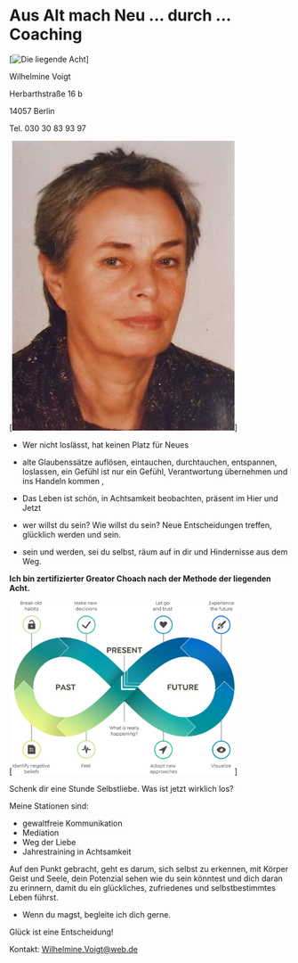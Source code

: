 # Aus Alt mach Neu ... durch ... Coaching

[<img alt="Die liegende Acht" width="400px" src="mediation.png" />]

Wilhelmine Voigt

Herbarthstraße 16 b

14057 Berlin

Tel. 030 30 83 93 97

[<img alt="Die liegende Acht" width="400px" src="img/foto.jpg" />]

* Wer nicht loslässt, hat keinen Platz für Neues

* alte Glaubenssätze auflösen, eintauchen, durchtauchen,  entspannen, loslassen,  ein Gefühl ist nur ein Gefühl, Verantwortung übernehmen  und ins Handeln kommen ,

* Das Leben ist schön, in Achtsamkeit beobachten, präsent im Hier und Jetzt

* wer willst du sein?  Wie willst du sein? Neue Entscheidungen treffen, glücklich werden und sein.

* sein und werden, sei du selbst, räum auf in dir und Hindernisse aus dem Weg.


__Ich bin zertifizierter Greator Choach nach der Methode der liegenden Acht.__

[<img alt="Die liegende Acht" width="400px" src="img/liegendeacht.png" />]

Schenk dir eine Stunde Selbstliebe. Was ist jetzt wirklich los?

Meine Stationen sind:

* gewaltfreie Kommunikation
* Mediation
* Weg der Liebe
* Jahrestraining in Achtsamkeit


Auf den Punkt gebracht, geht es darum, sich selbst zu erkennen, mit Körper Geist und Seele, dein Potenzial sehen wie du sein könntest und dich daran zu erinnern, damit du ein glückliches, zufriedenes und selbstbestimmtes Leben führst.

* Wenn du magst, begleite ich dich gerne.

Glück ist eine Entscheidung!


Kontakt: Wilhelmine.Voigt@web.de
